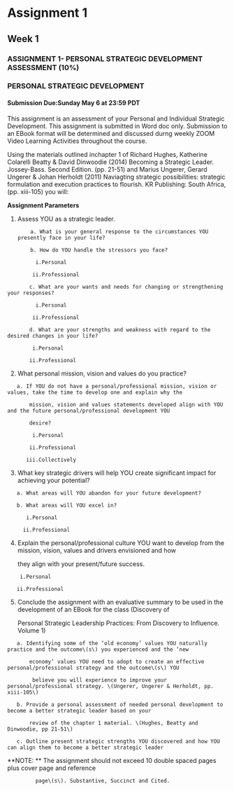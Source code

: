 # Assignment 1

## **Week 1**

### **ASSIGNMENT 1- PERSONAL STRATEGIC DEVELOPMENT ASSESSMENT \(10%\)**

### **PERSONAL STRATEGIC DEVELOPMENT**

#### **Submission Due:Sunday May 6 at 23:59 PDT**

This assignment is an assessment of your Personal and Individual Strategic Development. This assignment is submitted in Word doc only. Submission to an EBook format will be determined and discussed durng weekly ZOOM Video Learning Activities throughout the course.

Using the materials outlined inchapter 1 of Richard Hughes, Katherine Colarelli Beatty & David Dinwoodie \(2014\) Becoming a Strategic Leader. Jossey-Bass. Second Edition. \(pp. 21-51\) and Marius Ungerer, Gerard Ungerer & Johan Herholdt \(2011\) Naviagting strategic possibilities: strategic formulation and execution practices to flourish. KR Publishing: South Africa, \(pp. xiii-105\) you will:

**Assignment Parameters**

1. Assess YOU as a strategic leader.

   ```
       a. What is your general response to the circumstances YOU presently face in your life?

       b. How do YOU handle the stressors you face?
   ```

```
         i.Personal

        ii.Professional
```

```
       c. What are your wants and needs for changing or strengthening your responses?
```

```
         i.Personal

        ii.Professional
```

```
       d. What are your strengths and weakness with regard to the desired changes in your life?
```

```
        i.Personal

       ii.Professional
```

2. What personal mission, vision and values do you practice?

```
   a. If YOU do not have a personal/professional mission, vision or values, take the time to develop one and explain why the   

       mission, vision and values statements developed align with YOU and the future personal/professional development YOU 

       desire?
```

```
        i.Personal

       ii.Professional

      iii.Collectively
```

3. What key strategic drivers will help YOU create significant impact for achieving your potential?

```
   a. What areas will YOU abandon for your future development?

   b. What areas will YOU excel in?
```

```
      i.Personal

     ii.Professional
```

4. Explain the personal/professional culture YOU want to develop from the mission, vision, values and drivers envisioned and how

    they align with your present/future success.

```
    i.Personal

   ii.Professional
```

5. Conclude the assignment with an evaluative summary to be used in the development of an EBook for the class \(Discovery of

    Personal Strategic Leadership Practices: From Discovery to Influence. Volume 1\)

```
   a. Identifying some of the ‘old economy’ values YOU naturally practice and the outcome\(s\) you experienced and the ‘new 

       economy’ values YOU need to adopt to create an effective personal/professional strategy and the outcome\(s\) YOU 

        believe you will experience to improve your personal/professional strategy. \(Ungerer, Ungerer & Herholdt, pp. xiii-105\)

   b. Provide a personal assessment of needed personal development to become a better strategic leader based on your 

       review of the chapter 1 material. \(Hughes, Beatty and Dinwoodie, pp 21-51\)

   c. Outline present strategic strengths YOU discovered and how YOU can align them to become a better strategic leader
```

**NOTE: ** The assignment should not exceed 10 double spaced pages plus cover page and reference

             page\(s\). Substantive, Succinct and Cited.




